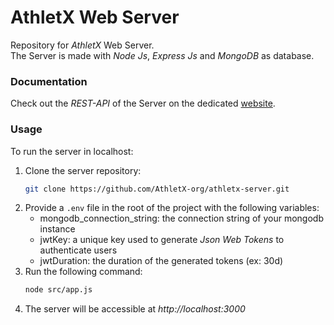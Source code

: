 # AthletX Web Server

Repository for _AthletX_ Web Server. \
The Server is made with _Node Js_, _Express Js_ and _MongoDB_ as database.

### Documentation
Check out the _REST-API_ of the Server on the dedicated [website](https://athletx-org.github.io/athletx-server/documentation/openapi-doc/).

### Usage
To run the server in localhost:
1. Clone the server repository:
     ```bash
     git clone https://github.com/AthletX-org/athletx-server.git
     ```
3. Provide a `.env` file in the root of the project with the following variables:
    - mongodb_connection_string: the connection string of your mongodb instance
    - jwtKey: a unique key used to generate _Json Web Tokens_ to authenticate users
    - jwtDuration: the duration of the generated tokens (ex: 30d)
4. Run the following command:
    ```bash
    node src/app.js
    ```
3. The server will be accessible at _http://localhost:3000_

   
 

